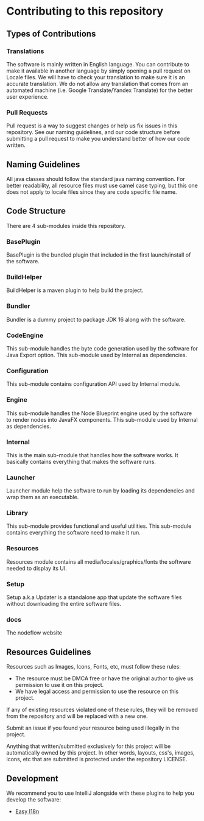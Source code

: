 # Contributing to this repository
## Types of Contributions
### Translations
The software is mainly written in English language. You can contribute
to make it available in another language by simply opening a pull request on Locale files.
We will have to check your translation to make sure it is an accurate translation.
We do not allow any translation that comes from an automated machine (i.e. Google Translate/Yandex Translate) for the better user experience.
### Pull Requests
Pull request is a way to suggest changes or help us fix issues in this repository.
See our naming guidelines, and our code structure before submitting a pull request to
make you understand better of how our code written.
## Naming Guidelines
All java classes should follow the standard java naming convention.
For better readability, all resource files must use camel case typing, but this one does not 
apply to locale files since they are code specific file name.
## Code Structure
There are 4 sub-modules inside this repository.
### BasePlugin
BasePlugin is the bundled plugin that included in the first launch/install of the software.
### BuildHelper
BuildHelper is a maven plugin to help build the project.
### Bundler
Bundler is a dummy project to package JDK 16 along with the software.
### CodeEngine
This sub-module handles the byte code generation used by the software for Java Export
option. This sub-module used by Internal as dependencies.
### Configuration
This sub-module contains configuration API used by Internal module.
### Engine
This sub-module handles the Node Blueprint engine used by the software to render nodes
into JavaFX components. This sub-module used by Internal as dependencies.
### Internal
This is the main sub-module that handles how the software works. It basically contains everything
that makes the software runs.
### Launcher
Launcher module help the software to run by loading its dependencies and wrap them as an executable.
### Library
This sub-module provides functional and useful utilities. This sub-module contains everything
the software need to make it run.
### Resources
Resources module contains all media/locales/graphics/fonts the software needed to display its UI.
### Setup
Setup a.k.a Updater is a standalone app that update the software files without downloading the entire software files.
### docs
The nodeflow website
## Resources Guidelines
Resources such as Images, Icons, Fonts, etc, must follow these rules:
* The resource must be DMCA free or have the original author to give us permission to use it on this project.
* We have legal access and permission to use the resource on this project.

If any of existing resources violated one of these rules, they will be removed from the repository and will be
replaced with a new one.

Submit an issue if you found your resource being used illegally in the project.

Anything that written/submitted exclusively for this project will be automatically owned by this project.
In other words, layouts, css's, images, icons, etc that are submitted is protected under the repository LICENSE.

## Development
We recommend you to use IntelliJ alongside with these plugins to help you develop the software:
* [Easy I18n](https://plugins.jetbrains.com/plugin/16316-easy-i18n/)